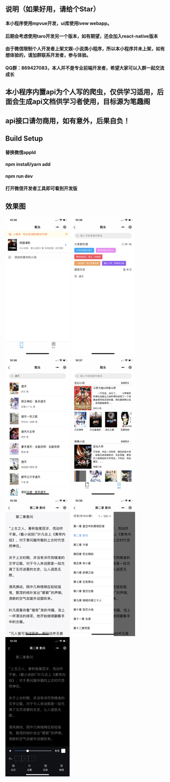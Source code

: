 ## 说明（如果好用，请给个Star）
#### 本小程序使用mpvue开发，ui库使用ivew webapp。
#### 后期会考虑使用taro开发另一个版本，如有期望，还会加入react-native版本
#### 由于微信限制个人开发者上架文娱-小说类小程序，所以本小程序并未上架，如有想体验的，请加群联系开发者，参与体验。
#### QQ群：869427083，本人并不是专业前端开发者，希望大家可以入群一起交流成长
## 本小程序内置api为个人写的爬虫，仅供学习适用，后面会生成api文档供学习者使用，目标源为笔趣阁
## api接口请勿商用，如有意外，后果自负！

## Build Setup
#### 替换微信appId
#### npm install/yarn add
#### npm run dev
#### 打开微信开发者工具即可看到开发版

## 效果图
<img src="./demo/IMG_0179.PNG" width="200" style="display: inline-block;" />
<img src="./demo/IMG_0182.PNG" width="200" style="display: inline-block;" />
<img src="./demo/IMG_0181.PNG" width="200" style="display: inline-block;" />
<img src="./demo/IMG_0183.PNG" width="200" style="display: inline-block;" />
<img src="./demo/IMG_0184.PNG" width="200" style="display: inline-block;" />
<img src="./demo/IMG_0185.PNG" width="200" style="display: inline-block;" />
<img src="./demo/IMG_0186.PNG" width="200" style="display: inline-block;" />


